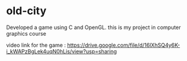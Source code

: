 # old-city
Developed a game using C and OpenGL. this is my project in computer graphics course


video link for the game : https://drive.google.com/file/d/16lXhSQ4y6K-i_kWAPzBgLek4uqN0hLis/view?usp=sharing
